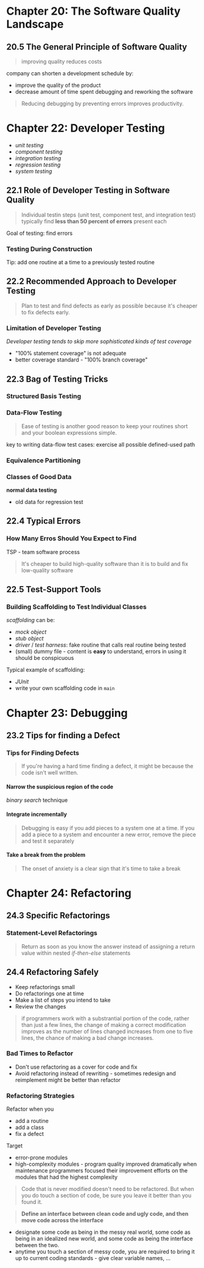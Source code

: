 # Chapter 20: The Software Quality Landscape
## 20.5 The General Principle of Software Quality
> improving quality reduces costs

company can shorten a development schedule by: 
 * improve the quality of the product
 * decrease amount of time spent debugging and reworking the software

> Reducing debugging by preventing errors improves productivity.
# Chapter 22: Developer Testing

 * *unit testing*
 * *component testing*
 * *integration testing*
 * *regression testing*
 * *system testing*

## 22.1 Role of Developer Testing in Software Quality

> Individual testin steps (unit test, component test, and integration test) typically find **less than 50 percent of errors** present each

Goal of testing: find errors

### Testing During Construction
Tip: add one routine at a time to a previously tested routine

## 22.2 Recommended Approach to Developer Testing
> Plan to test and find defects as early as possible because it's cheaper to fix defects early.

### Limitation of Developer Testing
*Developer testing tends to skip more sophisticated kinds of test coverage*

* "100% statement coverage" is not adequate
* better coverage standard - "100% branch coverage"


## 22.3 Bag of Testing Tricks
### Structured Basis Testing
### Data-Flow Testing
> Ease of testing is another good reason to keep your routines short and your boolean expressions simple.

key to writing data-flow test cases: exercise all possible defined-used path

### Equivalence Partitioning
### Classes of Good Data
**normal data testing**
 * old data for regression test

## 22.4 Typical Errors
### How Many Erros Should You Expect to Find
TSP - team software process

> It's cheaper to build high-quality software than it is to build and fix low-quality software

## 22.5 Test-Support Tools
### Building Scaffolding to Test Individual Classes
*scaffolding* can be:
* *mock object*
* *stub object*
* *driver* / *test harness*: fake routine that calls real routine being tested
* (small) dummy file - content is **easy** to understand, errors in using it should be conspicuous

Typical example of scaffolding: 
* *JUnit*
* write your own scaffolding code in `main`

# Chapter 23: Debugging
## 23.2 Tips for finding a Defect
### Tips for Finding Defects
> If you're having a hard time finding a defect, it might be because the code isn't well written.

#### Narrow the suspicious region of the code
*binary search* technique

#### Integrate incrementally
> Debugging is easy if you add pieces to a system one at a time. If you add a piece to a system and encounter a new error, remove the piece and test it separately

#### Take a break from the problem
> The onset of anxiety is a clear sign that it's time to take a break

# Chapter 24: Refactoring
## 24.3 Specific Refactorings
### Statement-Level Refactorings
> Return as soon as you know the answer instead of assigning a return value within nested *if-then-else* statements
## 24.4 Refactoring Safely
* Keep refactorings small
* Do refactorings one at time
* Make a list of steps you intend to take
* Review the changes
> if programmers work with a substrantial portion of the code, rather than just a few lines, the change of making a correct modification improves
> as the number of lines changed increases from one to five lines, the chance of making a bad change increases.

### Bad Times to Refactor
* Don't use refactoring as a cover for code and fix
* Avoid refactoring instead of rewriting - sometimes redesign and reimplement might be better than refactor
### Refactoring Strategies
Refactor when you
* add a routine
* add a class
* fix a defect

Target
* error-prone modules
* high-complexity modules - program quality improved dramatically when maintenance programmers focused their improvement efforts on the modules that had the highest complexity

> Code that is never modified doesn't need to be refactored. But when you do touch a section of code, be sure you leave it better than you found it.

> **Define an interface between clean code and ugly code, and then move code across the interface** 
* designate some code as being in the messy real world, some code as being in an idealized new world, and some code as being the interface between the two.
* anytime you touch a section of messy code, you are required to bring it up to current coding standards - give clear variable names, ...
